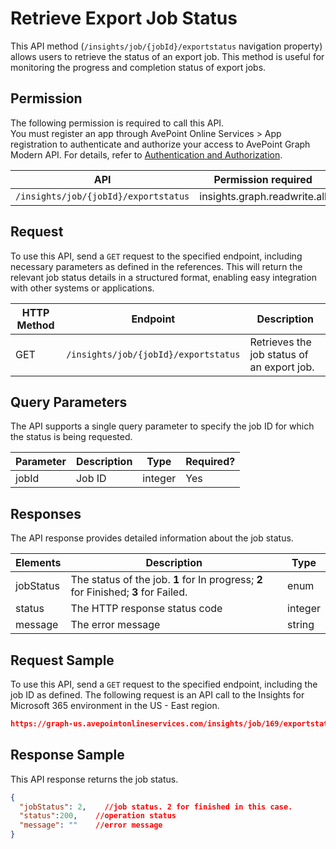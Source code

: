 # Retrieve Export Job Status

This API method (`/insights/job/{jobId}/exportstatus` navigation property) allows users to retrieve the status of an export job. This method is useful for monitoring the progress and completion status of export jobs.

## Permission

The following permission is required to call this API.  
You must register an app through AvePoint Online Services > App registration to authenticate and authorize your access to AvePoint Graph Modern API. For details, refer to [Authentication and Authorization](https://learn.avepoint.com/docs/Use-AvePoint-Graph-Modern-API.html#authentication-and-authorization).

| API     | Permission required | 
|-------------------|---------------|
| `/insights/job/{jobId}/exportstatus` |  insights.graph.readwrite.all |

## Request

To use this API, send a `GET` request to the specified endpoint, including necessary parameters as defined in the references. This will return the relevant job status details in a structured format, enabling easy integration with other systems or applications.

| HTTP Method | Endpoint | Description |
| --- | --- | --- |
| GET | `/insights/job/{jobId}/exportstatus` | Retrieves the job status of an export job. |

## Query Parameters

The API supports a single query parameter to specify the job ID for which the status is being requested.

| Parameter | Description | Type    | Required? |
|-----------|-------------|---------|-----------|
| jobId     | Job ID     | integer | Yes       |

## Responses

The API response provides detailed information about the job status. 

| Elements   | Description                | Type    |
|------------|----------------------------|---------|
| jobStatus  | The status of the job. **1** for In progress; **2** for Finished; **3** for Failed.      | enum |
| status     | The HTTP response status code | integer |
| message    | The error message          | string  |

## Request Sample

To use this API, send a `GET` request to the specified endpoint, including the job ID as defined. The following request is an API call to the Insights for Microsoft 365 environment in the US - East region.

```json
https://graph-us.avepointonlineservices.com/insights/job/169/exportstatus
```

## Response Sample

This API response returns the job status.

```json
{
  "jobStatus": 2,    //job status. 2 for finished in this case.
  "status":200,    //operation status
  "message": ""    //error message
}
```